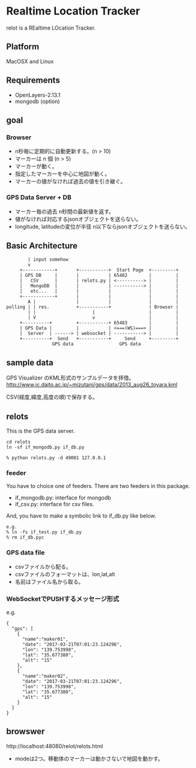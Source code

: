 Realtime Location Tracker
=========================

relot is a REaltime LOcation Tracker.

## Platform

MacOSX and Linux

## Requirements

- OpenLayers-2.13.1
- mongodb (option)

## goal

### Browser

- n秒毎に定期的に自動更新する。(n > 10)
- マーカーは n 個 (n > 5)
- マーカーが動く。
- 指定したマーカーを中心に地図が動く。
- マーカーの値がなければ過去の値を引き継ぐ。

### GPS Data Server + DB

- マーカー毎の過去 n秒間の最新値を返す。
- 値がなければ対応するjsonオブジェクトを送らない。
- longitude, latitudeの変位が半径 n以下ならjsonオブジェクトを送らない。

## Basic Architecture

            | input somehow                       
            v      
         +------------+       +-----------+  Start Page  +---------+
         | GPS DB     |       |           | 65482        |         |
         |   CSV      |       | relots.py | <----------> |         |
         |   MongoDB  |       |           | -----------> |         |
         |   etc...   |       |           |              |         |
         +------------+       |           |              |         |
            A |               |           |              |         |
    polling | | res.          +-----------+              | Browser |
            | |                     |                    |         |
            | V                     v                    |         |
         +----------+         +-----------+ 65483        |         |
         | GPS Data |         |           | <===(WS)===> |         |
         |  Server  | ------> | websocket | -----------> |         |
         +----------+  Send   +-----------+     Send     +---------+
                     GPS data                 GPS data

## sample data

GPS Visualizer のKML形式のサンプルデータを拝借。
http://www.ic.daito.ac.jp/~mizutani/gps/data/2013_aug26_toyara.kml

CSV(経度,緯度,高度の順)で保存する。

## relots

This is the GPS data server.

    cd relots
    ln -sf if_mongodb.py if_db.py

    % python relots.py -d 49001 127.0.0.1

### feeder

You have to choice one of feeders.
There are two feeders in this package.

- if_mongodb.py: interface for mongodb
- if_csv.py: interface for csv files.

And, you have to make a symbolic link to if_db.py like below.

    e.g.
    % ln -fs if_test.py if_db.py
    % rm if_db.pyc

### GPS data file

- csvファイルから配る。
- csvファイルのフォーマットは、lon,lat,alt
- 名前はファイル名から取る。

### WebSocketでPUSHするメッセージ形式

e.g.

    {
      "gps": [
        {
          "name":"maker01",
          "date": "2017-03-21T07:01:23.124296",
          "lon": "139.753998",
          "lat": "35.677380",
          "alt": "15"
        },
        {
          "name":"maker02",
          "date": "2017-03-21T07:01:23.124296",
          "lon": "139.753998",
          "lat": "35.677380",
          "alt": "15"
        }
      ]
    }

## browswer

http://localhost:48080/relot/relots.html

- modeは2つ。移動体のマーカーは動かさないで地図を動かす。

